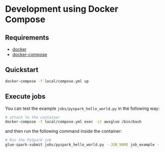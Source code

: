 # Development using Docker Compose

## Requirements

- [docker](https://www.docker.com/)
- [docker-compose](https://docs.docker.com/compose/)

## Quickstart

```sh
docker-compose -f local/compose.yml up
```

## Execute jobs

You can test the example `jobs/pyspark_hello_world.py` in the following way:

```sh
# attach to the container
docker-compose -f local/compose.yml exec -it awsglue /bin/bash
```

and then run the following command inside the container:

```sh
# Run the PySpark job
glue-spark-submit jobs/pyspark_hello_world.py --JOB_NAME job_example --CUSTOM_ARGUMENT custom_value
```
